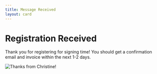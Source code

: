 ```yaml
---
title: Message Received
layout: card
---
```

<div class="text-center" markdown="1">

# Registration Received 

Thank you for registering for signing time! You should get a confirmation email and invoice within the next 1-2 days.

<div>
    <img alt="Thanks from Christine!" src="{% link images/profile_pic_oval_370.png %}" />
</div>

</div>